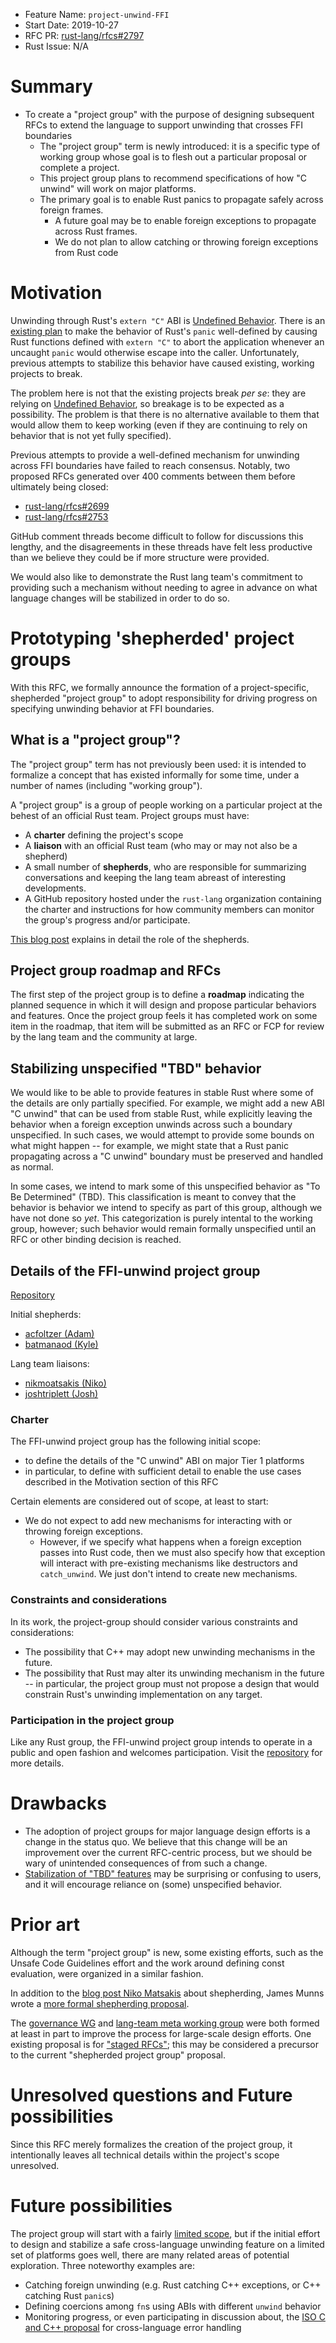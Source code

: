 - Feature Name: `project-unwind-FFI`
- Start Date: 2019-10-27
- RFC PR: [rust-lang/rfcs#2797](https://github.com/rust-lang/rfcs/pull/2797)
- Rust Issue: N/A

# Summary
[summary]: #summary

* To create a "project group" with the purpose of designing subsequent RFCs to
  extend the language to support unwinding that crosses FFI boundaries
  * The "project group" term is newly introduced: it is a specific type of
    working group whose goal is to flesh out a particular proposal or complete
    a project.
  * This project group plans to recommend specifications of how "C unwind" will work on major
    platforms.
  * The primary goal is to enable Rust panics to propagate safely across
    foreign frames.
    * A future goal may be to enable foreign exceptions to propagate across Rust
      frames.
    * We do not plan to allow catching or throwing foreign exceptions from Rust
      code

# Motivation
[motivation]: #motivation

Unwinding through Rust's `extern "C"` ABI is [Undefined Behavior]. There is an
[existing plan][abort-unwind] to make the behavior of Rust's `panic`
well-defined by causing Rust functions defined with `extern "C"` to abort the
application whenever an uncaught `panic` would otherwise escape into the
caller. Unfortunately, previous attempts to stabilize this behavior have caused
existing, working projects to break.

The problem here is not that the existing projects break *per se*: they are
relying on [Undefined Behavior], so breakage is to be expected as a
possibility. The problem is that there is no alternative available to them that
would allow them to keep working (even if they are continuing to rely on
behavior that is not yet fully specified).

Previous attempts to provide a well-defined mechanism for unwinding across FFI
boundaries have failed to reach consensus. Notably, two proposed RFCs generated
over 400 comments between them before ultimately being closed:

* [rust-lang/rfcs#2699](https://github.com/rust-lang/rfcs/pull/2699)
* [rust-lang/rfcs#2753](https://github.com/rust-lang/rfcs/pull/2753)

GitHub comment threads become difficult to follow for discussions this lengthy,
and the disagreements in these threads have felt less productive than we
believe they could be if more structure were provided.

We would also like to demonstrate the Rust lang team's commitment to providing
such a mechanism without needing to agree in advance on what language changes
will be stabilized in order to do so.

# Prototyping 'shepherded' project groups
[prototyping-project-groups]: #prototyping-shepherded-project-groups

With this RFC, we formally announce the formation of a project-specific,
shepherded "project group" to adopt responsibility for driving progress on
specifying unwinding behavior at FFI boundaries.

## What is a "project group"?

The "project group" term has not previously been used: it is intended to
formalize a concept that has existed informally for some time, under a number
of names (including "working group").

A "project group" is a group of people working on a particular project at the
behest of an official Rust team. Project groups must have:

* A **charter** defining the project's scope
* A **liaison** with an official Rust team (who may or may not also be a shepherd)
* A small number of **shepherds**, who are responsible for summarizing
  conversations and keeping the lang team abreast of interesting developments.
* A GitHub repository hosted under the `rust-lang` organization containing the
  charter and instructions for how community members can monitor the group's
  progress and/or participate.

[This blog post][shepherds-3.0] explains in detail the role of the
shepherds.

## Project group roadmap and RFCs

The first step of the project group is to define a **roadmap** indicating the
planned sequence in which it will design and propose particular behaviors and
features.  Once the project group feels it has completed work on some item in
the roadmap, that item will be submitted as an RFC or FCP for review by the lang team and the community at large.

## Stabilizing unspecified "TBD" behavior
[stabilizing-tbd]: stabilizing-unspecified-tbd-behavior

We would like to be able to provide features in stable Rust where some
of the details are only partially specified. For example, we might add
a new ABI "C unwind" that can be used from stable Rust, while
explicitly leaving the behavior when a foreign exception unwinds
across such a boundary unspecified. In such cases, we would attempt to
provide some bounds on what might happen -- for example, we might
state that a Rust panic propagating across a "C unwind" boundary must
be preserved and handled as normal.

In some cases, we intend to mark some of this unspecified behavior as
"To Be Determined" (TBD). This classification is meant to convey that
the behavior is behavior we intend to specify as part of this group,
although we have not done so *yet*. This categorization is purely
intental to the working group, however; such behavior would remain
formally unspecified until an RFC or other binding decision is
reached.

## Details of the FFI-unwind project group

[Repository][ffi-unwind project]

Initial shepherds:

* [acfoltzer (Adam)](https://github.com/acfoltzer)
* [batmanaod (Kyle)](https://github.com/batmanaod)

Lang team liaisons:

* [nikmoatsakis (Niko)](https://github.com/nikmoatsakis)
* [joshtriplett (Josh)](https://github.com/joshtriplett)

### Charter
[charter]: #charter

The FFI-unwind project group has the following initial scope:

* to define the details of the "C unwind" ABI on major Tier 1 platforms
* in particular, to define with sufficient detail to enable the use cases
  described in the Motivation section of this RFC
  
Certain elements are considered out of scope, at least to start:

* We do not expect to add new mechanisms for interacting with or
  throwing foreign exceptions.
    * However, if we specify what happens when a foreign exception
      passes into Rust code, then we must also specify how that
      exception will interact with pre-existing mechanisms like
      destructors and `catch_unwind`. We just don't intend to create
      new mechanisms.


### Constraints and considerations

In its work, the project-group should consider various constraints and
considerations:

* The possibility that C++ may adopt new unwinding mechanisms in the future.
* The possibility that Rust may alter its unwinding mechanism in the future --
  in particular, the project group must not propose a design that would
  constrain Rust's unwinding implementation on any target.

### Participation in the project group

Like any Rust group, the FFI-unwind project group intends to operate
in a public and open fashion and welcomes participation. Visit the
[repository][ffi-unwind project] for more details.

# Drawbacks
[drawbacks]: #drawbacks

* The adoption of project groups for major language design efforts is a change
  in the status quo. We believe that this change will be an improvement over
  the current RFC-centric process, but we should be wary of unintended
  consequences of from such a change.
* [Stabilization of "TBD" features][stabilizing-tbd] may be surprising or
  confusing to users, and it will encourage reliance on (some) unspecified
  behavior.

# Prior art
[prior-art]: #prior-art

Although the term "project group" is new, some existing efforts, such as the
Unsafe Code Guidelines effort and the work around defining const evaluation,
were organized in a similar fashion.

In addition to the [blog post Niko Matsakis][shepherds-3.0] about
shepherding, James Munns wrote a [more formal shepherding
proposal][shepherding-3.1].

The [governance WG][governance-wg] and [lang-team meta working
group][lang-meta-wg] were both formed at least in part to improve the process
for large-scale design efforts. One existing proposal is for ["staged
RFCs"][staged-rfc]; this may be considered a precursor to the current
"shepherded project group" proposal.


# Unresolved questions and Future possibilities
[unresolved-questions]: #unresolved-questions

Since this RFC merely formalizes the creation of the project group, it
intentionally leaves all technical details within the project's scope
unresolved.

# Future possibilities
[future-possibilities]: #future-possibilities

The project group will start with a fairly [limited scope][charter], but if the
initial effort to design and stabilize a safe cross-language unwinding feature
on a limited set of platforms goes well, there are many related areas of
potential exploration. Three noteworthy examples are:

* Catching foreign unwinding (e.g. Rust catching C++ exceptions, or C++
  catching Rust `panic`s)
* Defining coercions among `fn`s using ABIs with different `unwind`
  behavior
* Monitoring progress, or even participating in discussion about, the [ISO C and
  C++ proposal][c-cpp-unified-proposal] for cross-language error handling

[Undefined Behavior]: https://doc.rust-lang.org/reference/behavior-considered-undefined.html
[abort-unwind]: https://github.com/rust-lang/rust/issues/52652
[ffi-unwind project]: https://github.com/rust-lang/project-ffi-unwind
[shepherds-3.0]: http://smallcultfollowing.com/babysteps/blog/2019/09/11/aic-shepherds-3-0/
[c-cpp-unified-proposal]: http://open-std.org/JTC1/SC22/WG21/docs/papers/2018/p1095r0.pdf
[shepherding-3.1]: https://jamesmunns.com/blog/shepherding-3-1/
[governance-wg]: https://github.com/rust-lang/wg-governance
[lang-meta-wg]: https://github.com/rust-lang/lang-team/tree/master/working-groups/meta
[staged-rfc]: http://smallcultfollowing.com/babysteps/blog/2018/06/20/proposal-for-a-staged-rfc-process/
